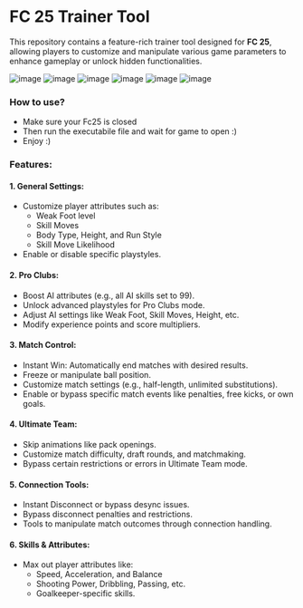 # FC 25 Trainer Tool

This repository contains a feature-rich trainer tool designed for **FC 25**, allowing players to customize and manipulate various game parameters to enhance gameplay or unlock hidden functionalities.

![image](https://github.com/user-attachments/assets/b34e71b0-3dd3-40f9-8117-10d90384c199)
![image](https://github.com/user-attachments/assets/4f11e4e2-4a55-4ceb-94f5-ab857554bb0a)
![image](https://github.com/user-attachments/assets/4e51cec0-ad6d-4e15-a468-ae59609526b6)
![image](https://github.com/user-attachments/assets/a3f09b78-e57f-4dfa-9099-0bc4666556fc)
![image](https://github.com/user-attachments/assets/9cf30052-b684-46e4-9d79-80ee29e07014)
![image](https://github.com/user-attachments/assets/73c09a9c-6ecc-48c4-a8f3-71bd653b77f9)


### How to use?
- Make sure your Fc25 is closed
- Then run the executabile file and wait for game to open :)
- Enjoy :)

### Features:

#### 1. General Settings:
- Customize player attributes such as:
  - Weak Foot level
  - Skill Moves
  - Body Type, Height, and Run Style
  - Skill Move Likelihood
- Enable or disable specific playstyles.

#### 2. Pro Clubs:
- Boost AI attributes (e.g., all AI skills set to 99).
- Unlock advanced playstyles for Pro Clubs mode.
- Adjust AI settings like Weak Foot, Skill Moves, Height, etc.
- Modify experience points and score multipliers.

#### 3. Match Control:
- Instant Win: Automatically end matches with desired results.
- Freeze or manipulate ball position.
- Customize match settings (e.g., half-length, unlimited substitutions).
- Enable or bypass specific match events like penalties, free kicks, or own goals.

#### 4. Ultimate Team:
- Skip animations like pack openings.
- Customize match difficulty, draft rounds, and matchmaking.
- Bypass certain restrictions or errors in Ultimate Team mode.

#### 5. Connection Tools:
- Instant Disconnect or bypass desync issues.
- Bypass disconnect penalties and restrictions.
- Tools to manipulate match outcomes through connection handling.

#### 6. Skills & Attributes:
- Max out player attributes like:
  - Speed, Acceleration, and Balance
  - Shooting Power, Dribbling, Passing, etc.
  - Goalkeeper-specific skills.
